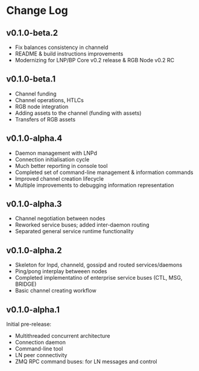 Change Log
==========

v0.1.0-beta.2
-------------
- Fix balances consistency in channeld
- README & build instructions improvements
- Modernizing for LNP/BP Core v0.2 release & RGB Node v0.2 RC

v0.1.0-beta.1
--------------

- Channel funding
- Channel operations, HTLCs
- RGB node integration
- Adding assets to the channel (funding with assets)
- Transfers of RGB assets

v0.1.0-alpha.4
--------------

- Daemon management with LNPd
- Connection initialisation cycle
- Much better reporting in console tool
- Completed set of command-line management & information commands
- Improved channel creation lifecycle
- Multiple improvements to debugging information representation

v0.1.0-alpha.3
--------------

- Channel negotiation between nodes
- Reworked service buses; added inter-daemon routing
- Separated general service runtime functionality

v0.1.0-alpha.2
--------------

- Skeleton for lnpd, channeld, gossipd and routed services/daemons
- Ping/pong interplay betweeen nodes
- Completed implementatino of enterprise service buses (CTL, MSG, BRIDGE)
- Basic channel creating workflow

v0.1.0-alpha.1
--------------

Initial pre-release:
- Multithreaded concurrent architecture
- Connection daemon
- Command-line tool
- LN peer connectivity
- ZMQ RPC command buses: for LN messages and control

